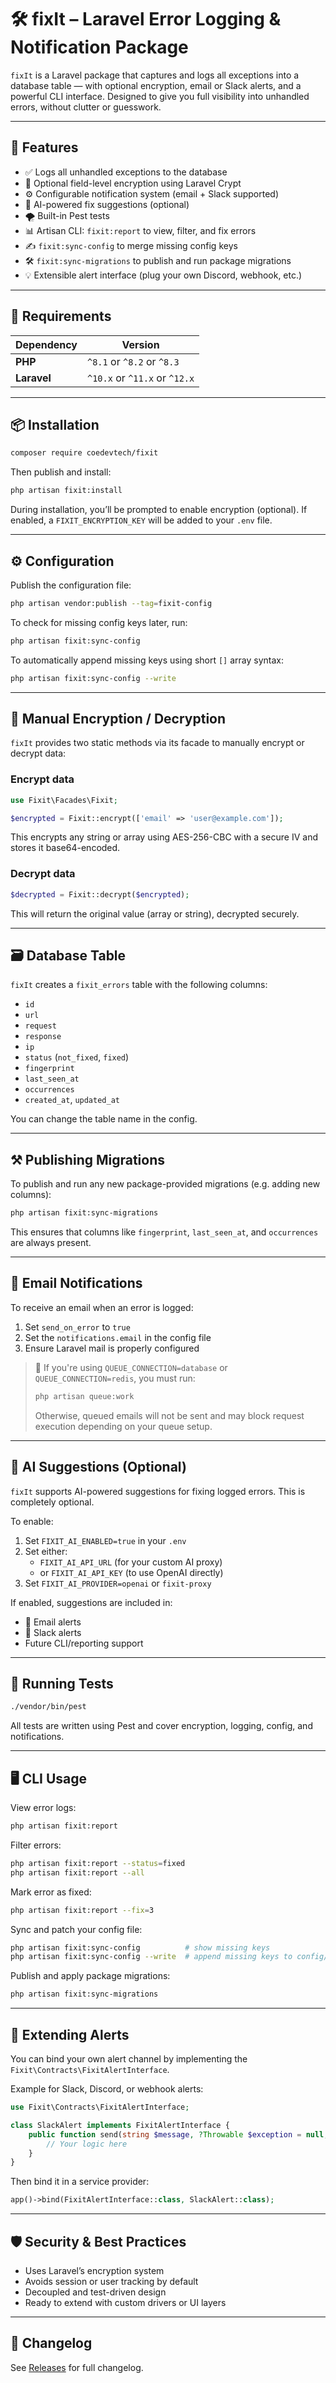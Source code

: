 # 🛠️ fixIt – Laravel Error Logging & Notification Package

`fixIt` is a Laravel package that captures and logs all exceptions into a database table — with optional encryption, email or Slack alerts, and a powerful CLI interface. Designed to give you full visibility into unhandled errors, without clutter or guesswork.

---

## 🚀 Features

- ✅ Logs all unhandled exceptions to the database
- 🔐 Optional field-level encryption using Laravel Crypt
- ⚙️ Configurable notification system (email + Slack supported)
- 🧠 AI-powered fix suggestions (optional)
- 🌪️ Built-in Pest tests
- 📊 Artisan CLI: `fixit:report` to view, filter, and fix errors
- ✍️ `fixit:sync-config` to merge missing config keys
- 🛠️ `fixit:sync-migrations` to publish and run package migrations
- 💡 Extensible alert interface (plug your own Discord, webhook, etc.)

---

## 🧩 Requirements

| Dependency | Version |
|------------|---------|
| **PHP**    | `^8.1` or `^8.2` or `^8.3` |
| **Laravel**| `^10.x` or `^11.x` or `^12.x` |

---

## 📦 Installation

```bash
composer require coedevtech/fixit
```

Then publish and install:

```bash
php artisan fixit:install
```

During installation, you’ll be prompted to enable encryption (optional). If enabled, a `FIXIT_ENCRYPTION_KEY` will be added to your `.env` file.

---

## ⚙️ Configuration

Publish the configuration file:

```bash
php artisan vendor:publish --tag=fixit-config
```

To check for missing config keys later, run:

```bash
php artisan fixit:sync-config
```

To automatically append missing keys using short `[]` array syntax:

```bash
php artisan fixit:sync-config --write
```

---

## 🔐 Manual Encryption / Decryption

`fixIt` provides two static methods via its facade to manually encrypt or decrypt data:

### Encrypt data

```php
use Fixit\Facades\Fixit;

$encrypted = Fixit::encrypt(['email' => 'user@example.com']);
```

This encrypts any string or array using AES-256-CBC with a secure IV and stores it base64-encoded.

### Decrypt data

```php
$decrypted = Fixit::decrypt($encrypted);
```

This will return the original value (array or string), decrypted securely.

---

## 🗃️ Database Table

`fixIt` creates a `fixit_errors` table with the following columns:

- `id`
- `url`
- `request`
- `response`
- `ip`
- `status` (`not_fixed`, `fixed`)
- `fingerprint`
- `last_seen_at`
- `occurrences`
- `created_at`, `updated_at`

You can change the table name in the config.

---

## ⚒️ Publishing Migrations

To publish and run any new package-provided migrations (e.g. adding new columns):

```bash
php artisan fixit:sync-migrations
```

This ensures that columns like `fingerprint`, `last_seen_at`, and `occurrences` are always present.

---

## 📧 Email Notifications

To receive an email when an error is logged:

1. Set `send_on_error` to `true`
2. Set the `notifications.email` in the config file
3. Ensure Laravel mail is properly configured

> 🧠 If you're using `QUEUE_CONNECTION=database` or `QUEUE_CONNECTION=redis`, you must run:
>
> ```bash
> php artisan queue:work
> ```
>
> Otherwise, queued emails will not be sent and may block request execution depending on your queue setup.

---

## 🧠 AI Suggestions (Optional)

`fixIt` supports AI-powered suggestions for fixing logged errors. This is completely optional.

To enable:

1. Set `FIXIT_AI_ENABLED=true` in your `.env`
2. Set either:
   - `FIXIT_AI_API_URL` (for your custom AI proxy)
   - or `FIXIT_AI_API_KEY` (to use OpenAI directly)
3. Set `FIXIT_AI_PROVIDER=openai` or `fixit-proxy`

If enabled, suggestions are included in:
- 📧 Email alerts
- 💬 Slack alerts
- Future CLI/reporting support

---

## 🧪 Running Tests

```bash
./vendor/bin/pest
```

All tests are written using Pest and cover encryption, logging, config, and notifications.

---

## 🖥️ CLI Usage

View error logs:

```bash
php artisan fixit:report
```

Filter errors:

```bash
php artisan fixit:report --status=fixed
php artisan fixit:report --all
```

Mark error as fixed:

```bash
php artisan fixit:report --fix=3
```

Sync and patch your config file:

```bash
php artisan fixit:sync-config          # show missing keys
php artisan fixit:sync-config --write  # append missing keys to config/fixit.php
```

Publish and apply package migrations:

```bash
php artisan fixit:sync-migrations
```

---

## 🔌 Extending Alerts

You can bind your own alert channel by implementing the `Fixit\Contracts\FixitAlertInterface`.

Example for Slack, Discord, or webhook alerts:

```php
use Fixit\Contracts\FixitAlertInterface;

class SlackAlert implements FixitAlertInterface {
    public function send(string $message, ?Throwable $exception = null, ?string $suggestion = null): void {
        // Your logic here
    }
}
```

Then bind it in a service provider:

```php
app()->bind(FixitAlertInterface::class, SlackAlert::class);
```

---

## 🛡️ Security & Best Practices

- Uses Laravel’s encryption system
- Avoids session or user tracking by default
- Decoupled and test-driven design
- Ready to extend with custom drivers or UI layers

---

## 📝 Changelog

See [Releases](https://github.com/coedevtech/coedevtech-fixit/releases) for full changelog.